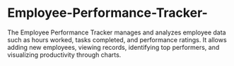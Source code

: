 # Employee-Performance-Tracker-
The Employee Performance Tracker manages and analyzes employee data such as hours worked, tasks completed, and performance ratings. It allows adding new employees, viewing records, identifying top performers, and visualizing productivity through charts.
